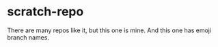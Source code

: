 # scratch-repo

There are many repos like it, but this one is mine. And this one has emoji branch names.
